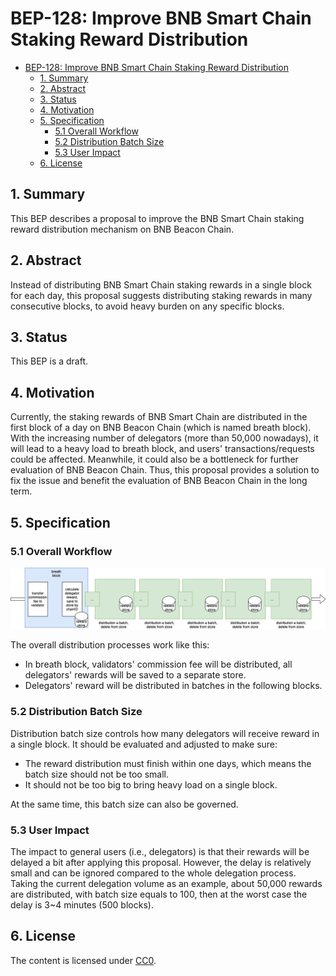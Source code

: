 # BEP-128: Improve BNB Smart Chain Staking Reward Distribution

- [BEP-128: Improve BNB Smart Chain Staking Reward Distribution](#bep-128-improve-bnb-smart-chain-staking-reward-distribution)
  - [1. Summary](#1-summary)
  - [2. Abstract](#2-abstract)
  - [3. Status](#3-status)
  - [4. Motivation](#4-motivation)
  - [5. Specification](#5-specification)
    - [5.1 Overall Workflow](#51-overall-workflow)
    - [5.2 Distribution Batch Size](#52-distribution-batch-size)
    - [5.3 User Impact](#53-user-impact)
  - [6. License](#6-license)

## 1. Summary
This BEP describes a proposal to improve the BNB Smart Chain staking reward distribution mechanism on BNB Beacon Chain.

## 2. Abstract
Instead of distributing BNB Smart Chain staking rewards in a single block for each day, this proposal suggests distributing staking rewards in many consecutive blocks, to avoid heavy burden on any specific blocks.

## 3. Status
This BEP is a draft.

## 4. Motivation
Currently, the staking rewards of BNB Smart Chain are distributed in the first block of a day on BNB Beacon Chain (which is named breath block). With the increasing number of delegators (more than 50,000 nowadays), it will lead to a heavy load to breath block, and users' transactions/requests could be affected. Meanwhile, it could also be a bottleneck for further evaluation of BNB Beacon Chain. Thus, this proposal provides a solution to fix the issue and benefit the evaluation of BNB Beacon Chain in the long term.

## 5. Specification
### 5.1 Overall Workflow
![overall workflow](./assets/bep-128/reward-distribution.png)

The overall distribution processes work like this:
 - In breath block, validators' commission fee will be distributed, all delegators' rewards will be saved to a separate store.
 - Delegators' reward will be distributed in batches in the following blocks.

### 5.2 Distribution Batch Size

Distribution batch size controls how many delegators will receive reward in a single block. It should be evaluated and adjusted to make sure:
 - The reward distribution must finish within one days, which means the batch size should not be too small.
 - It should not be too big to bring heavy load on a single block.

At the same time, this batch size can also be governed.

### 5.3 User Impact

The impact to general users (i.e., delegators) is that their rewards will be delayed a bit after applying this proposal. However, the delay is relatively small and can be ignored compared to the whole delegation process. Taking the current delegation volume as an example, about 50,000 rewards are distributed, with batch size equals to 100, then at the worst case the delay is 3~4 minutes (500 blocks).

## 6. License
The content is licensed under [CC0](https://creativecommons.org/publicdomain/zero/1.0/).

